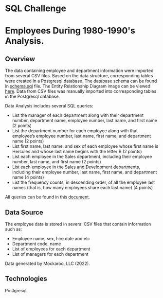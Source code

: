 # SQL Challenge
# Employees During 1980-1990's Analysis. 
## Overview
The data containing employee and department information were imported from several CSV files. Based on the data structure, corresponding tables were created in a Postgresql database. The database schema can be found in [schema.sql](EmployeeSQL/schema.sql) file. The Entity Relationship Diagram image can be viewed [here](EmployeeSQL/employess_ERD.png). Data from CSV files was manually imported into corresponding tables in the Postgresql database.

Data Analysis includes several SQL queries:
* List the manager of each department along with their department number, department name, employee number, last name, and first name (2 points)
* List the department number for each employee along with that employee’s employee number, last name, first name, and department name (2 points)
* List first name, last name, and sex of each employee whose first name is Hercules and whose last name begins with the letter B (2 points)
* List each employee in the Sales department, including their employee number, last name, and first name (2 points)
* List each employee in the Sales and Development departments, including their employee number, last name, first name, and department name (4 points)
* List the frequency counts, in descending order, of all the employee last names (that is, how many employees share each last name) (4 points)

All queries can be found in this [document](EmployeeSQL/solution.sql). 

## Data Source
The employee data is stored in several CSV files that contain information such as:
* Employee name, sex, hire date and etc
* Department code, name
* List of employees for each department
* List of managers for each department

Data generated by Mockaroo, LLC (2022).
## Technologies
Postgresql.